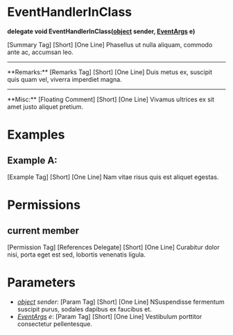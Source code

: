 # EventHandlerInClass

**delegate void EventHandlerInClass([object](https://docs.microsoft.com/en-us/dotnet/api/system.object) sender, [EventArgs](https://docs.microsoft.com/en-us/dotnet/api/system.eventargs) e)**

[Summary Tag] [Short] [One Line] Phasellus ut nulla aliquam, commodo ante ac, accumsan leo.  
  
<hr/>  
**Remarks:**  
[Remarks Tag] [Short] [One Line] Duis metus ex, suscipit quis quam vel, viverra imperdiet magna.  
  
<hr/>  
**Misc:**  
[Floating Comment] [Short] [One Line] Vivamus ultrices ex sit amet justo aliquet pretium.  
  

# Examples

## Example A:

[Example Tag] [Short] [One Line] Nam vitae risus quis est aliquet egestas.  

# Permissions

## current member

[Permission Tag] [References Delegate] [Short] [One Line] Curabitur dolor nisi, porta eget est sed, lobortis venenatis ligula.  

# Parameters

* _[object](https://docs.microsoft.com/en-us/dotnet/api/system.object) sender_: [Param Tag] [Short] [One Line] NSuspendisse fermentum suscipit purus, sodales dapibus ex faucibus et.  
* _[EventArgs](https://docs.microsoft.com/en-us/dotnet/api/system.eventargs) e_: [Param Tag] [Short] [One Line] Vestibulum porttitor consectetur pellentesque.  


